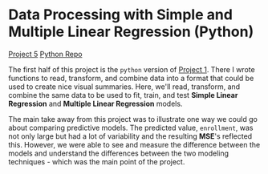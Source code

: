 # Data Processing with Simple and Multiple Linear Regression (Python)

[Project 5](https://bphigg.github.io/python_data/Data_Processing_US_Census_Bureau.html)
[Python Repo](https://github.com/bphigg/python_data)

The first half of this project is the `python` version of [Project 1](https://bphigg.github.io/Project_1/Project_1_v2.html). There I wrote functions to read, transform, and combine data into a format that could be used to create nice visual summaries. Here, we'll read, transform, and combine the same data to be used to fit, train, and test **Simple Linear Regression** and **Multiple Linear Regression** models.

The main take away from this project was to illustrate one way we could go about comparing predictive models. The predicted value, `enrollment`, was not only large but had a lot of variability and the resulting **MSE**'s reflected this. However, we were able to see and measure the difference between the models and understand the differences between the two modeling techniques - which was the main point of the project.
